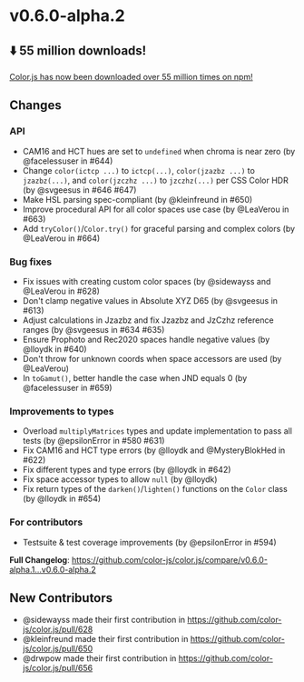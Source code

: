 # v0.6.0-alpha.2

## ⬇️ 55 million downloads!

[Color.js has now been downloaded over 55 million times on npm!](https://limonte.dev/total-npm-downloads/?package=colorjs.io)

## Changes

### API

- CAM16 and HCT hues are set to `undefined` when chroma is near zero (by @facelessuser in #644)
- Change `color(ictcp ...)` to `ictcp(...)`, `color(jzazbz ...)` to `jzazbz(...)`, and `color(jzczhz ...)` to `jzczhz(...)` per CSS Color HDR (by @svgeesus in #646 #647)
- Make HSL parsing spec-compliant (by @kleinfreund in #650)
- Improve procedural API for all color spaces use case (by @LeaVerou in #663)
- Add `tryColor()`/`Color.try()` for graceful parsing and complex colors (by @LeaVerou in #664)

### Bug fixes

- Fix issues with creating custom color spaces (by @sidewayss and @LeaVerou in #628)
- Don't clamp negative values in Absolute XYZ D65 (by @svgeesus in #613)
- Adjust calculations in Jzazbz and fix Jzazbz and JzCzhz reference ranges (by @svgeesus in #634 #635)
- Ensure Prophoto and Rec2020 spaces handle negative values (by @lloydk in #640)
- Don't throw for unknown coords when space accessors are used (by @LeaVerou)
- In `toGamut()`, better handle the case when JND equals 0 (by @facelessuser in #659)

### Improvements to types

- Overload `multiplyMatrices` types and update implementation to pass all tests (by @epsilonError in #580 #631)
- Fix CAM16 and HCT type errors (by @lloydk and @MysteryBlokHed in #622)
- Fix different types and type errors (by @lloydk in #642)
- Fix space accessor types to allow `null` (by @lloydk)
- Fix return types of the `darken()`/`lighten()` functions on the `Color` class (by @lloydk in #654)

### For contributors

- Testsuite & test coverage improvements (by @epsilonError in #594)

**Full Changelog**: https://github.com/color-js/color.js/compare/v0.6.0-alpha.1...v0.6.0-alpha.2

## New Contributors

- @sidewayss made their first contribution in https://github.com/color-js/color.js/pull/628
- @kleinfreund made their first contribution in https://github.com/color-js/color.js/pull/650
- @drwpow made their first contribution in https://github.com/color-js/color.js/pull/656
